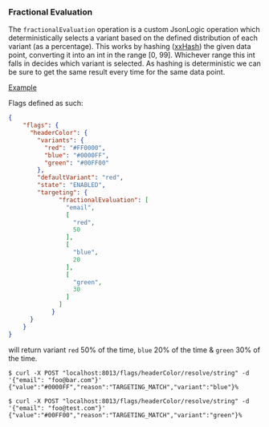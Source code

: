 ### Fractional Evaluation

The `fractionalEvaluation` operation is a custom JsonLogic operation which deterministically selects a variant based on
the defined distribution of each variant (as a percentage). This works by hashing ([xxHash](https://cyan4973.github.io/xxHash/))
the given data point, converting it into an int in the range [0, 99]. Whichever range this int falls in decides which variant
is selected. As hashing is deterministic we can be sure to get the same result every time for the same data point.

<u>Example</u>

Flags defined as such:

```json
{
    "flags": {
      "headerColor": {
        "variants": {
          "red": "#FF0000",
          "blue": "#0000FF",
          "green": "#00FF00"
        },
        "defaultVariant": "red",
        "state": "ENABLED",
        "targeting": {
              "fractionalEvaluation": [
                "email",
                [
                  "red",
                  50
                ],
                [
                  "blue",
                  20
                ],
                [
                  "green",
                  30
                ]
              ]
            }
      }
    }
}
```

will return variant `red` 50% of the time, `blue` 20% of the time & `green` 30% of the time.

```shell
$ curl -X POST "localhost:8013/flags/headerColor/resolve/string" -d '{"email": "foo@bar.com"}'
{"value":"#0000FF","reason":"TARGETING_MATCH","variant":"blue"}%

$ curl -X POST "localhost:8013/flags/headerColor/resolve/string" -d '{"email": "foo@test.com"}'
{"value":"#00FF00","reason":"TARGETING_MATCH","variant":"green"}%
```
